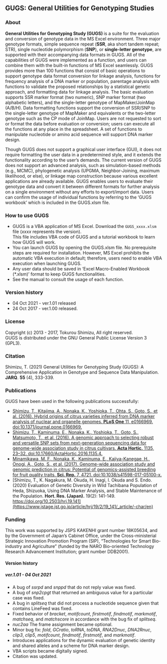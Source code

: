 ## <b>GUGS</b>: General Utilities for Genotyping Studies

### About

<b>General Utilities for Genotyping Study (GUGS) </b> is a suite for the evaluation and conversion of genotype data in the MS Excel environment. Three major genotype formats, simple sequence repeat (<b>SSR</b>, aka short tandem repeat; STR), single nucleotide polymorphism (<b>SNP</b>), or <b>single-letter genotype</b>, are supported with their accompanying data formats in GUGS. All of the capabilities of GUGS were implemented as a function, and users can combine them with the built-in functions of MS Excel seamlessly. GUGS provides more than 100 functions that consist of basic operations to support genotype data format conversion for linkage analysis, functions for frequency analysis of a DNA marker or population, parentage analysis with functions to validate the proposed relationships by a statistical genetic approach, and formatting data for linkage analysis. The basic evaluation supports SSR marker format (two numeric), SNP marker format (two alphabetic letters), and the single-letter genotype of MapMaker/JoinMap (A/B/H). Data formatting functions support the conversion of SSR/SNP to the single-letter genotype of MapMaker and equivalents or the two-letter genotype such as the CP mode of JoinMap. Users are not requested to sort or format the data before evaluation or conversion; users can execute all the functions at any place in the spreadsheet. A set of functions to manipulate nucleotide or amino acid sequence will support DNA marker design.  

Though GUGS does not support a graphical user interface (GUI), it does not require formatting the user data in a predetermined style, and it extends the functionality according to the user’s demands. The current version of GUGS does not support an advanced analysis, such as simulation-based methods (e.g., MCMC), phylogenetic analysis (UPGMA, Neighbor-Joining, maximum likelihood, or else), or linkage map construction because various excellent applications are already available. GUGS enables users to evaluate their genotype data and convert it between different formats for further analysis on a single environment without any efforts to export/import data. Users can confirm the usage of individual functions by referring to the ‘GUGS workbook’ which is included in the GUGS.xlsm file.

### How to use GUGS

* GUGS is a VBA application of MS Excel. Download the `GUGS_xxxx.xlsm` file (<i>xxxx</i> represents the version).  
This file includes VBA code of GUGS and a tutorial workbook to learn how GUGS will work.
* You can launch GUGS by opening the GUGS.xlsm file. No prerequisite steps are required for installation. However, MS Excel prohibits the automatic VBA execution in default; therefore, users need to enable VBA execution when launching GUGS.
* Any user data should be saved in ‘Excel Macro-Enabled Workbook (\*.xlsm)’ format to keep GUGS functionalities.
* See the manual to consult the usage of each function.

### Version history
* 04 Oct 2021 - ver.1.01 released
* 24 Oct 2017 - ver.1.00 released.

### License
Copyright (c) 2013 - 2017, Tokurou Shimizu, All right reserved.  
GUGS is distributed under the GNU General Public License Version 3 (GPL3).

### Citation
Shimizu, T. (2021) General Utilities for Genotyping Study (GUGS): A Comprehensive Application in Genotype and Sequence Data Manipulation. <b>JARQ</b>. <b>55</b> (4), 333-339.

### Publications
GUGS have been used in the following publications successfully:
* [Shimizu, T., Kitajima, A., Nonaka, K., Yoshioka, T., Ohta, S., Goto, S., et al. (2016). Hybrid origins of citrus varieties inferred from DNA marker analysis of nuclear and organelle genomes. <b>PLoS One</b> 11, e0166969. doi:10.1371/journal.pone.0166969.](http://dx.plos.org/10.1371/journal.pone.0166969)
* [Shimizu, T., Kaminuma, E., Nonaka, K., Yoshioka, T., Goto, S., Matsumoto, T., et al. (2016). A genomic approach to selecting robust and versatile SNP sets from next-generation sequencing data for genome-wide association study in citrus cultivars. <b>Acta Hortic.</b> 1135, 23–32. doi:10.17660/ActaHortic.2016.1135.4.](http://www.actahort.org/books/1135/1135_4.htm)
* [Minamikawa, M. F., Nonaka, K., Kaminuma, E., Kajiya-Kanegae, H., Onogi, A., Goto, S., et al. (2017). Genome-wide association study and genomic prediction in citrus: Potential of genomics-assisted breeding for fruit quality traits. <b>Sci. Rep.</b> 7, 4721. doi:10.1038/s41598-017-05100-x.](http://www.nature.com/articles/s41598-017-05100-x)
* [Shimizu, T., K. Nagakura, M. Okuda, H. Inagi, I. Okuda and S. Endo. (2020) Evaluation of Genetic Diversity in Wild Tachibana Population of Heda, Shizuoka,
Using DNA Marker Analysis, and Stable Maintenance of the Population. <b>Hort. Res. (Japan).</b> 19(2): 141-149.	https://doi.org/10.2503/hrj.19.141](https://www.jstage.jst.go.jp/article/hrj/19/2/19_141/_article/-char/en)


### Funding
This work was supported by JSPS KAKENHI grant number 18K05634, and by the Government of Japan’s Cabinet Office, under the Cross-ministerial Strategic Innovation Promotion Program (SIP), “Technologies for Smart Bio-industry and Agriculture” (funded by the NARO Bio-oriented Technology Research Advancement Institution; grant number DDB2001).


#### Version history
##### ver.1.01 - 04 Oct 2021
* A bug of <i>ssrpd</i> and <i>snppd</i> that do not reply value was fixed.
* A bug of <i>snp2cpgt</i> that returned an ambiguous value for a particular case was fixed.
* A bug in <i>splitseq</i> that did not process a nucleotide sequence given that contains LineFeed was fixed.
* Fixed behavior of <i>bracket</i>, <i>motifcount</i>, <i>firstmotif</i>, <i>findmotif</i>, <i>markmotif</i>, <i>matchseq</i>, and <i>matchscore</i> in accordance with the bug fix of <i>splitseq</i>.
* <i>nuc2aa</i>	The frame assignment became optional.
* Minor bug fix: <i>fold</i>, <i>GCratio</i>, <i>toRNA</i>, <i>toDNA</i>, <i>RNA2Dnuc</i>, <i>DNA2Rnuc</i>, <i>clip3</i>, <i>clip5</i>, <i>motifcount</i>, <i>findmotif</i>, <i>firstmotif</i>, and <i>markmotif</i>.
* Introduces applications for the dynamic evaluation of genetic identity and shared alleles and a scheme for DNA marker design.
* VBA scripts became digitally signed.
* Citation was updated.


